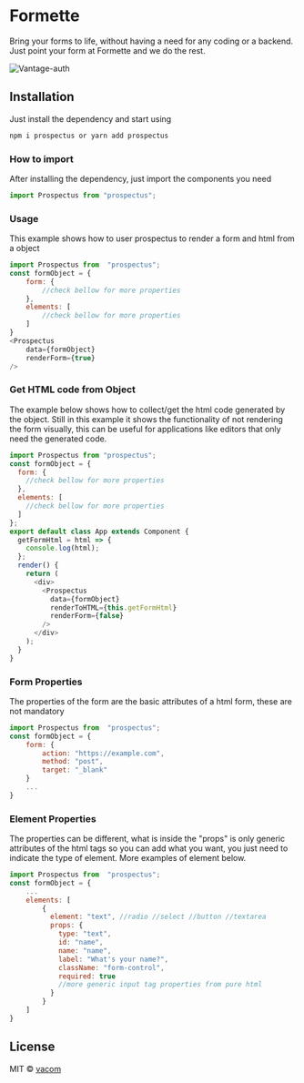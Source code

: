 # Formette

Bring your forms to life, without having a need for any coding or a backend. Just point your form at Formette and we do the rest.

![Vantage-auth](http://i64.tinypic.com/i5b3te.jpg)

## Installation

Just install the dependency and start using

```javascript
npm i prospectus or yarn add prospectus
```

### How to import

After installing the dependency, just import the components you need

```javascript
import Prospectus from "prospectus";
```

### Usage

This example shows how to user prospectus to render a form and html from a object

```javascript
import Prospectus from  "prospectus";
const formObject = {
	form: {
		//check bellow for more properties
	},
	elements: [
		//check bellow for more properties
    ]
}
<Prospectus
	data={formObject}
	renderForm={true}
/>
```

### Get HTML code from Object

The example below shows how to collect/get the html code generated by the object. Still in this example it shows the functionality of not rendering the form visually, this can be useful for applications like editors that only need the generated code.

```javascript
import Prospectus from "prospectus";
const formObject = {
  form: {
    //check bellow for more properties
  },
  elements: [
    //check bellow for more properties
  ]
};
export default class App extends Component {
  getFormHtml = html => {
    console.log(html);
  };
  render() {
    return (
      <div>
        <Prospectus
          data={formObject}
          renderToHTML={this.getFormHtml}
          renderForm={false}
        />
      </div>
    );
  }
}
```

### Form Properties

The properties of the form are the basic attributes of a html form, these are not mandatory

```javascript
import Prospectus from  "prospectus";
const formObject = {
	form: {
	    action: "https://example.com",
        method: "post",
        target: "_blank"
    }
    ...
}

```

### Element Properties

The properties can be different, what is inside the "props" is only generic attributes of the html tags so you can add what you want, you just need to indicate the type of element. More examples of element below.

```javascript
import Prospectus from  "prospectus";
const formObject = {
    ...
	elements: [
        {
          element: "text", //radio //select //button //textarea
          props: {
            type: "text",
            id: "name",
            name: "name",
            label: "What's your name?",
            className: "form-control",
            required: true
            //more generic input tag properties from pure html
          }
        }
    ]
}

```

## License

MIT © [vacom](https://github.com/vacom)
